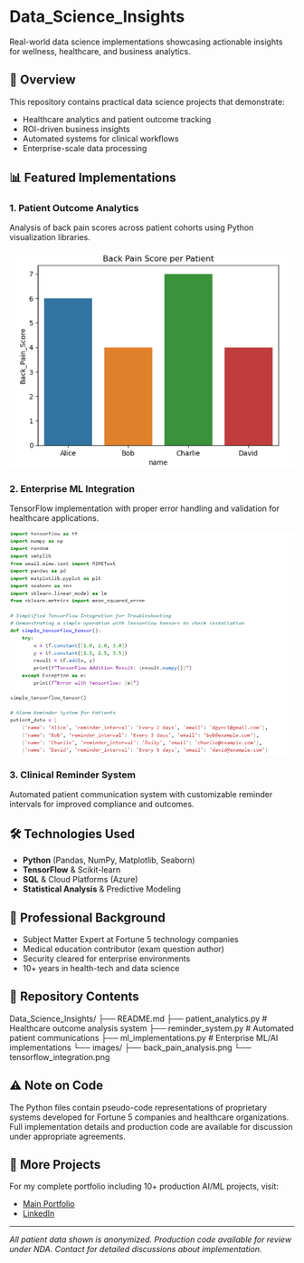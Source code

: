 # Data_Science_Insights

Real-world data science implementations showcasing actionable insights for wellness, healthcare, and business analytics.

## 🎯 Overview

This repository contains practical data science projects that demonstrate:
- Healthcare analytics and patient outcome tracking
- ROI-driven business insights
- Automated systems for clinical workflows
- Enterprise-scale data processing

## 📊 Featured Implementations

### 1. Patient Outcome Analytics
Analysis of back pain scores across patient cohorts using Python visualization libraries.

![Back Pain Score Analysis](./images/back_pain_analysis.png)

### 2. Enterprise ML Integration
TensorFlow implementation with proper error handling and validation for healthcare applications.

![TensorFlow Implementation](./images/tensorflow_integration.png)

### 3. Clinical Reminder System
Automated patient communication system with customizable reminder intervals for improved compliance and outcomes.

## 🛠️ Technologies Used
- **Python** (Pandas, NumPy, Matplotlib, Seaborn)
- **TensorFlow** & Scikit-learn
- **SQL** & Cloud Platforms (Azure)
- **Statistical Analysis** & Predictive Modeling

## 🏢 Professional Background
- Subject Matter Expert at Fortune 5 technology companies
- Medical education contributor (exam question author)
- Security cleared for enterprise environments
- 10+ years in health-tech and data science

## 📁 Repository Contents

Data_Science_Insights/
├── README.md
├── patient_analytics.py      # Healthcare outcome analysis system
├── reminder_system.py        # Automated patient communications
├── ml_implementations.py     # Enterprise ML/AI implementations
└── images/
├── back_pain_analysis.png
└── tensorflow_integration.png

## ⚠️ Note on Code
The Python files contain pseudo-code representations of proprietary systems developed for Fortune 5 companies and healthcare organizations. Full implementation details and production code are available for discussion under appropriate agreements.

## 🔗 More Projects
For my complete portfolio including 10+ production AI/ML projects, visit:
- [Main Portfolio](https://dgsc23.github.io/data-science-health-ai-portfolio/)
- [LinkedIn]([https://linkedin.com/in/davidgramlingphd](https://www.linkedin.com/in/david-gramling-phd))

---

*All patient data shown is anonymized. Production code available for review under NDA. Contact for detailed discussions about implementation.*
